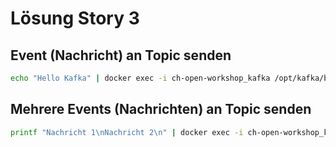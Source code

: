 #  Lösung Story 3

## Event (Nachricht) an Topic senden

```bash
echo "Hello Kafka" | docker exec -i ch-open-workshop_kafka /opt/kafka/bin/kafka-console-producer.sh --topic my-first-topic --bootstrap-server kafka:29092
```

## Mehrere Events (Nachrichten) an Topic senden

```bash
printf "Nachricht 1\nNachricht 2\n" | docker exec -i ch-open-workshop_kafka /opt/kafka/bin/kafka-console-producer.sh --topic my-first-topic --bootstrap-server kafka:29092
```
